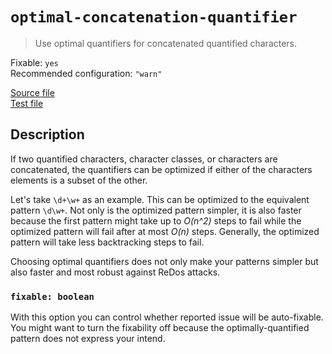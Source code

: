 # `optimal-concatenation-quantifier`

> Use optimal quantifiers for concatenated quantified characters.

Fixable: `yes` <br> Recommended configuration: `"warn"`

<!-- prettier-ignore -->
[Source file](https://github.com/RunDevelopment/eslint-plugin-clean-regex/blob/master/lib/rules/optimal-concatenation-quantifier.js) <br> [Test file](https://github.com/RunDevelopment/eslint-plugin-clean-regex/blob/master/tests/lib/rules/optimal-concatenation-quantifier.js)

## Description

If two quantified characters, character classes, or characters are concatenated,
the quantifiers can be optimized if either of the characters elements is a
subset of the other.

Let's take `\d+\w+` as an example. This can be optimized to the equivalent
pattern `\d\w+`. Not only is the optimized pattern simpler, it is also faster
because the first pattern might take up to _O(n^2)_ steps to fail while the
optimized pattern will fail after at most _O(n)_ steps. Generally, the optimized
pattern will take less backtracking steps to fail.

Choosing optimal quantifiers does not only make your patterns simpler but also
faster and most robust against ReDos attacks.

### `fixable: boolean`

With this option you can control whether reported issue will be auto-fixable.
You might want to turn the fixability off because the optimally-quantified
pattern does not express your intend.

